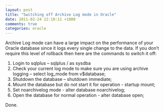 ```yaml
---
layout: post
title: "Switching off Archive Log mode in Oracle"
date: 2011-02-24 22:10:11 +1000
comments: true
categories: oracle
---
```

Archive Log mode can have a large impact on the performance of your Oracle database since it logs every single change to the data. If you don’t require this level of rollback then here are the commands to switch it off:

1. Login to sqlplus – sqlplus / as sysdba
2. Check your current log mode to make sure you are using archive logging – select log_mode from v$database;
3. Shutdown the database – shutdown immediate;
4. Mount the database but do not start it for operation - startup mount;
5. Set noarchivelog mode - alter database noarchivelog;
6. Open the database for normal operation - alter database open;

Done.